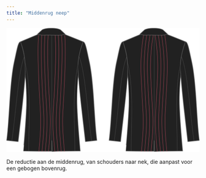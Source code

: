 ```yaml
---
title: "Middenrug neep"
---
```


![Middenrug neep](centerbackdart.svg)

De reductie aan de middenrug, van schouders naar nek, die aanpast voor een gebogen bovenrug.




